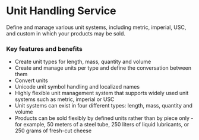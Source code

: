 # Unit Handling Service

Define and manage various unit systems, including metric, imperial, USC, and custom in which your products may be sold.

### Key features and benefits
* Create unit types for length, mass, quantity and volume
* Create and manage units per type and define the conversation between them
* Convert units
* Unicode unit symbol handling and localized names
* Highly flexible unit management system that supports widely used unit systems such as metric, imperial or USC
* Unit systems can exist in four different types: length, mass, quantity and volume
* Products can be sold flexibly by defined units rather than by piece only - for example, 50 meters of a steel tube, 250 liters of liquid lubricants, or 250 grams of fresh-cut cheese

